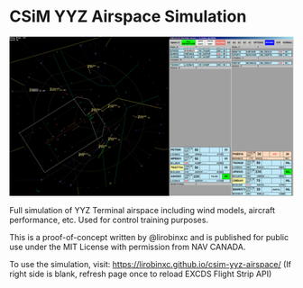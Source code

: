 # CSiM YYZ Airspace Simulation

![screenshot](https://github.com/lirobinxc/csim-yyz-airspace/blob/main/public/screenshot.png?raw=true)

Full simulation of YYZ Terminal airspace including wind models, aircraft performance, etc.
Used for control training purposes.

This is a proof-of-concept written by @lirobinxc and is published for public use under the MIT License with permission from NAV CANADA.

To use the simulation, visit: https://lirobinxc.github.io/csim-yyz-airspace/
(If right side is blank, refresh page once to reload EXCDS Flight Strip API)
